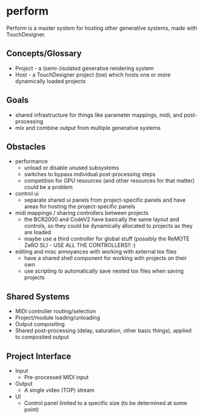 perform
=======

Perform is a master system for hosting other generative systems, made with TouchDesigner.

## Concepts/Glossary
* Project - a (semi-)isolated generative rendering system
* Host - a TouchDesigner project (toe) which hosts one or more dynamically loaded projects

## Goals
* shared infrastructure for things like parameter mappings, midi, and post-processing
* mix and combine output from multiple generative systems

## Obstacles
* performance
    * unload or disable unused subsystems
    * switches to bypass individual post-processing steps
    * competition for GPU resources (and other resources for that matter) could be a problem
* control ui
    * separate shared ui panels from project-specific panels and have areas for hosting the project-specific panels
* midi mappings / sharing controllers between projects
    * the BCR2000 and CodeV2 have basically the same layout and controls, so they could be dynamically allocated to projects as they are loaded
    * maybe use a third controller for global stuff (possibly the ReMOTE ZeRO SL) - USE *ALL* THE CONTROLLERS!! :)
* editing and misc annoyances with working with external tox files
    * have a shared shell component for working with projects on their own
    * use scripting to automatically save nested tox files when saving projects

## Shared Systems
* MIDI controller routing/selection
* Project/module loading/unloading
* Output compositing
* Shared post-processing (delay, saturation, other basic things), applied to composited output

## Project Interface
* Input
    * Pre-processed MIDI input
* Output
    * A single video (TOP) stream
* UI
    * Control panel limited to a specific size (to be determined at some point)